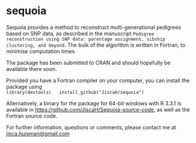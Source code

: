 # sequoia
Sequoia provides a method to reconstruct multi-generational pedigrees based on SNP data, as described in the manuscript `Pedigree reconstruction using SNP data: parentage assignment, sibship clustering, and beyond`. The bulk of the algorithm is written in Fortran, to minimise computation times.

The package has been submitted to CRAN and should hopefully be available there soon.

Provided you have a Fortran compiler on your computer, you can install the package using  
`library(devtools)  
install_github("JiscaH/sequoia")`

Alternatively, a binary for the package for 64-bit windows with R 3.3.1 is available in https://github.com/JiscaH/Sequoia-source-code, 
as well as the Fortran source code. 

For further information, questions or comments, please contact me at jisca.huisman@gmail.com
